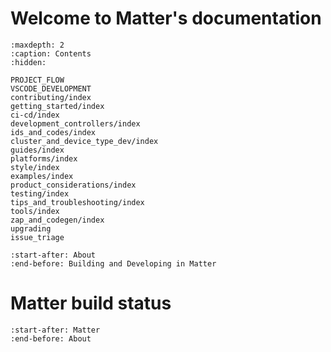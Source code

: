 # Welcome to Matter's documentation

```{toctree}
:maxdepth: 2
:caption: Contents
:hidden:

PROJECT_FLOW
VSCODE_DEVELOPMENT
contributing/index
getting_started/index
ci-cd/index
development_controllers/index
ids_and_codes/index
cluster_and_device_type_dev/index
guides/index
platforms/index
style/index
examples/index
product_considerations/index
testing/index
tips_and_troubleshooting/index
tools/index
zap_and_codegen/index
upgrading
issue_triage
```

```{include} README.md
:start-after: About
:end-before: Building and Developing in Matter
```

# Matter build status

```{include} README.md
:start-after: Matter
:end-before: About
```
